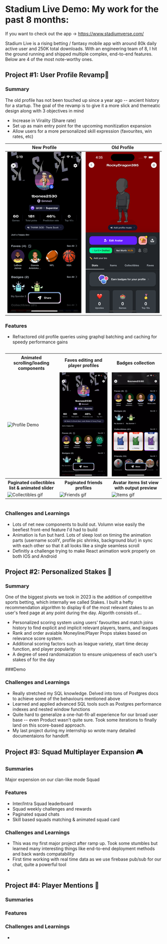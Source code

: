 


# Stadium Live Demo: My work for the past 8 months:

If you want to check out the app -> https://www.stadiumverse.com/

Stadium Live is a rising betting / fantasy mobile app with around 80k daily active user and 250K total downloads. With an engineering team of 8,
I hit the ground running and shipped multiple complex, end-to-end features. Below are 4 of the most note-worthy ones.

## Project #1: User Profile Revamp📱

### Summary
The old profile has not been touched up since a year ago -- ancient history for a startup. The goal of the revamp is to give it a more slick and themeatic design along with 3 objectives in mind
  - Increase in Virality (Share rate)
  - Set up as main entry point for the upcoming monitization expansion
  - Allow users for a more personalized skill expression (favourites, win rates, etc)

New Profile             |  Old Profile
:-------------------------:|:-------------------------:
![](Profiles/profile_new.png)  |  ![](Profiles/profile_old.png)



### Features
- Refractored old profile queries using graphql batching and caching for speedy performance gains

<div style="width: 100%; display: flex; justify-content: center;">
  <table style="width: 100%">
    <tr>
        <th style="width: 33%; text-align: center;">Animated scrolling/loading components</th>
        <th style="width: 33%; text-align: center;">Faves editing and player profiles</th>
        <th style="width: 33%; text-align: center;">Badges collection</th>
    </tr>
    <tr>
        <td ><img src="Profiles/intro.gif" alt="Profile Demo"></td>
        <td ><img src="Profiles/faves.gif" alt="Faves gif"></td>
        <td ><img src="Profiles/badges.gif" alt="Badges gif"></td>
    </tr>
    <tr>
        <th style="width: 33%; text-align: center;">Paginated collectibles list & animated slider</th>
        <th style="width: 33%; text-align: center;">Paginated friends profiles</th>
        <th style="width: 33%; text-align: center;">Avatar items list view with output preview</th>
    </tr>
    <tr>
        <td style=><img src="Profiles/collectibles.gif" alt="Collectibles gif"></td>
        <td style=><img src="Profiles/friends.gif" alt="Friends gif"></td>
        <td style=><img src="Profiles/items.gif" alt="Items gif"></td>
    </tr>
  </table>
</div>

### Challenges and Learnings
- Lots of net new components to build out. Volumn wise easily the beefiest front-end feature I'd had to build
- Animation is fun but hard. Lots of sleep lost on timing the animation parts (username scollY, profile pic shrinks, background blur) in sync with each other so that it all looks like a single
seamless scroll
- Definitly a challenge trying to make React animation work properly on both IOS and Android



## Project #2: Personalized Stakes 💸

### Summary
One of the biggest pivots we took in 2023 is the addition of compeititve sports betting, which internally we called Stakes. I built a hefty recommendation algorithm to display 6 of the most relevant stakes to an user's feed page at any point during the day. 
Algorith consists of...
- Personalized scoring system using users' favourites and match joins history to find explicit and implicit relevant players, teams, and leagues
- Rank and order avaiable Moneyline/Player Props stakes based on relevance score system. 
- Additional scoring factors such as league variety, start time decay function, and player popularity
- A degree of seed randomaization to ensure uniqueness of each user's stakes of for the day

###Demo

### Challenges and Learnings
- Really stretched my SQL knowledge. Delved into tons of Postgres docs to achieve some of the behaviours mentioned above
- Learned and applied advanced SQL tools such as Postgres performance indexes and nested window functions
- Quite hard to generalize a one-hat-fit-all experience for our broad user base -- even Product wasn't quite sure. Took some iterations to finally land on this score-based approach. 
- My last project during my internship so wrote many detailed documentaions for handoff. 


## Project #3: Squad Multiplayer Expansion 🎮

### Summaries
Major expension on our clan-like mode Squad

### Features
- Inter/Intra Squad leaderboard
- Squad weekly challenges and rewards
- Paginated squad chats
- Skill based squads matching & animated squad card

### Challenges and Learnings
- This was my first major project after ramp up. Took some stumbles but learned many interesting things like end-to-end deployment methods and back wards compatability
- First time working with real time data as we use firebase pub/sub for our chat, quite a powerful tool
- 



## Project #4: Player Mentions 🏀
### Summaries
### Features
### Challenges and Learnings
- 

